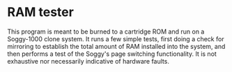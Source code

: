 # RAM tester
This program is meant to be burned to a cartridge ROM and run on a Soggy-1000 clone system. It runs a few simple tests, first doing a check for mirroring to establish the total amount of RAM installed into the system, and then performs a test of the Soggy's page switching functionality. It is not exhaustive nor necessarily indicative of hardware faults. 
